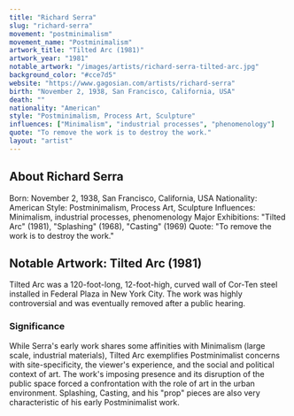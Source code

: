 ```yaml
---
title: "Richard Serra"
slug: "richard-serra"
movement: "postminimalism"
movement_name: "Postminimalism"
artwork_title: "Tilted Arc (1981)"
artwork_year: "1981"
notable_artwork: "/images/artists/richard-serra-tilted-arc.jpg"
background_color: "#cce7d5"
website: "https://www.gagosian.com/artists/richard-serra"
birth: "November 2, 1938, San Francisco, California, USA"
death: ""
nationality: "American"
style: "Postminimalism, Process Art, Sculpture"
influences: ["Minimalism", "industrial processes", "phenomenology"]
quote: "To remove the work is to destroy the work."
layout: "artist"
---
```


## About Richard Serra

Born: November 2, 1938, San Francisco, California, USA Nationality: American Style: Postminimalism, Process Art, Sculpture Influences: Minimalism, industrial processes, phenomenology Major Exhibitions: "Tilted Arc" (1981), "Splashing" (1968), "Casting" (1969) Quote: "To remove the work is to destroy the work."

## Notable Artwork: Tilted Arc (1981)

Tilted Arc was a 120-foot-long, 12-foot-high, curved wall of Cor-Ten steel installed in Federal Plaza in New York City. The work was highly controversial and was eventually removed after a public hearing.

### Significance

While Serra's early work shares some affinities with Minimalism (large scale, industrial materials), Tilted Arc exemplifies Postminimalist concerns with site-specificity, the viewer's experience, and the social and political context of art. The work's imposing presence and its disruption of the public space forced a confrontation with the role of art in the urban environment. Splashing, Casting, and his "prop" pieces are also very characteristic of his early Postminimalist work.

